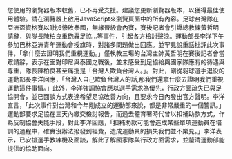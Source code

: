 您使用的瀏覽器版本較舊，已不再受支援。建議您更新瀏覽器版本，以獲得最佳使用體驗。請在瀏覽器上啟用JavaScript來瀏覽頁面中的所有內容。足球台灣隊在亞洲盃資格賽以1比6慘敗泰國，無緣晉級會內賽，賽後記者會引爆總教練黃哲明請辭，與隊長陳柏良重砲轟足協…等事件，引起各方檢討聲浪。運動部長李洋下午參加巴林亞洲青年運動會授旗時，對諸多問題做出回應。並罕見說重話批評此次事件，「拿什麼去證明我們重視運動。」僅執教三場的台灣主帥黃哲明在賽後記者會當眾請辭，表示在面對印尼與泰國之戰後，並未感受到足協給與國家隊應有的待遇與尊重，隊長陳柏良甚至痛批是「台灣人欺負台灣人。」。對此，剛從羽球選手退役的運動部長李洋回應，「台灣人自己欺負台灣人的話,那我們還拿什麼去證明我們重視運動這件事情。」此外，李洋強調協會應以選手需求為優先，行政方面疏失已與足協開會，並已面談方式表達希望足協改善方向，且要求今日內發出官方聲明。李洋直言，「此次事件對台灣和今年剛成立的運動部來說，都是非常嚴重的一個警訊。」運動部要求足協在三天內繳交檢討報告，而過去體育署時代曾以扣補助款方式，作為反制協會失能手段，對此李洋回應，「扣補助款可能會造成某些單項運動員在培訓的過程中，確實沒辦法撥發到經費，造成運動員的損失我們並不樂見。」李洋表示，已安排選手教練機及面談，解此了解國家隊與行政方面需求，並釐清運動部能提供的協助面向。